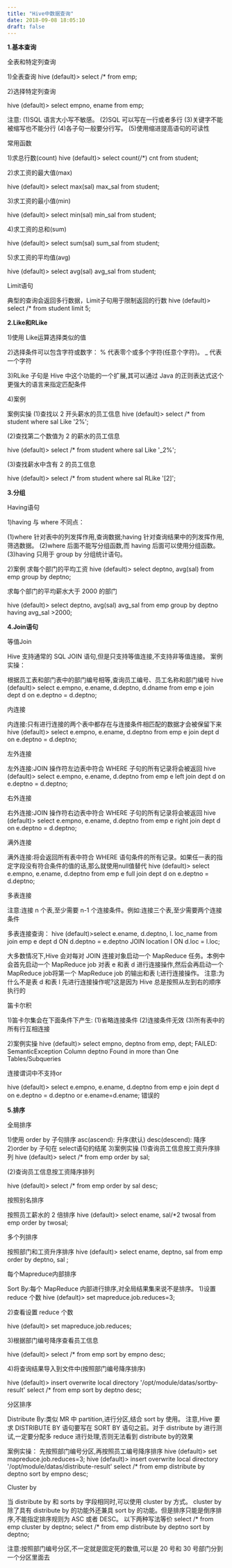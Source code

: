 ```yaml
---
title: "Hive中数据查询"
date: 2018-09-08 18:05:10
draft: false
---
```

**1.基本查询**

全表和特定列查询

1)全表查询
hive (default)> select /* from emp;

2)选择特定列查询

hive (default)> select empno, ename from emp;

注意:
(1)SQL 语言大小写不敏感。
(2)SQL 可以写在一行或者多行
(3)关键字不能被缩写也不能分行
(4)各子句一般要分行写。
(5)使用缩进提高语句的可读性

常用函数

1)求总行数(count)
hive (default)> select count(/*) cnt from student;

2)求工资的最大值(max)

hive (default)> select max(sal) max_sal from student;

3)求工资的最小值(min)

hive (default)> select min(sal) min_sal from student;

4)求工资的总和(sum)

hive (default)> select sum(sal) sum_sal from student;

5)求工资的平均值(avg)

hive (default)> select avg(sal) avg_sal from student;

Limit语句

典型的查询会返回多行数据，Limit子句用于限制返回的行数
hive (default)> select /* from student limit 5;

**2.Like和RLike**

1)使用 Like运算选择类似的值

2)选择条件可以包含字符或数字：
% 代表零个或多个字符(任意个字符)。
_ 代表一个字符

3)RLike 子句是 Hive 中这个功能的一个扩展,其可以通过 Java 的正则表达式这个更强大的语言来指定匹配条件

4)案例

案例实操
(1)查找以 2 开头薪水的员工信息
hive (default)> select /* from student where sal Like '2%';

(2)查找第二个数值为 2 的薪水的员工信息

hive (default)> select /* from student where sal Like '_2%';

(3)查找薪水中含有 2 的员工信息

hive (default)> select /* from student where sal RLike '[2]';

**3.分组**

Having语句

1)having 与 where 不同点：

(1)where 针对表中的列发挥作用,查询数据;having 针对查询结果中的列发挥作用,筛选数据。
(2)where 后面不能写分组函数,而 having 后面可以使用分组函数。
(3)having 只用于 group by 分组统计语句。

2)案例
求每个部门的平均工资
hive (default)> select deptno, avg(sal) from emp group by deptno;

求每个部门的平均薪水大于 2000 的部门

hive (default)> select deptno, avg(sal) avg_sal from emp group by deptno having avg_sal >2000;

**4.Join语句**

等值Join

Hive 支持通常的 SQL JOIN 语句,但是只支持等值连接,不支持非等值连接。
案例实操：

根据员工表和部门表中的部门编号相等,查询员工编号、员工名称和部门编号
hive (default)> select e.empno, e.ename, d.deptno, d.dname from emp e join dept d on e.deptno = d.deptno;

内连接

内连接:只有进行连接的两个表中都存在与连接条件相匹配的数据才会被保留下来
hive (default)> select e.empno, e.ename, d.deptno from emp e join dept d on e.deptno = d.deptno;

左外连接

左外连接:JOIN 操作符左边表中符合 WHERE 子句的所有记录将会被返回
hive (default)> select e.empno, e.ename, d.deptno from emp e left join dept d on e.deptno = d.deptno;

右外连接

右外连接:JOIN 操作符右边表中符合 WHERE 子句的所有记录将会被返回
hive (default)> select e.empno, e.ename, d.deptno from emp e right join dept d on e.deptno = d.deptno;

满外连接

满外连接:将会返回所有表中符合 WHERE 语句条件的所有记录。如果任一表的指定字段没有符合条件的值的话,那么就使用null值替代
hive (default)> select e.empno, e.ename, d.deptno from emp e full join dept d on e.deptno = d.deptno;

多表连接

注意:连接 n 个表,至少需要 n-1 个连接条件。例如:连接三个表,至少需要两个连接条件

多表连接查询：
hive (default)>select e.ename, d.deptno, l. loc_name from join emp e dept d ON d.deptno = e.deptno JOIN location l ON d.loc = l.loc;

大多数情况下,Hive 会对每对 JOIN 连接对象启动一个 MapReduce 任务。本例中会首先启动一个 MapReduce job 对表 e 和表 d 进行连接操作,然后会再启动一个 MapReduce job将第一个 MapReduce job 的输出和表 l;进行连接操作。
注意:为什么不是表 d 和表 l 先进行连接操作呢?这是因为 Hive 总是按照从左到右的顺序执行的

笛卡尔积

1)笛卡尔集会在下面条件下产生:
(1)省略连接条件
(2)连接条件无效
(3)所有表中的所有行互相连接

2)案例实操
hive (default)> select empno, deptno from emp, dept; FAILED: SemanticException Column deptno Found in more than One Tables/Subqueries

连接谓词中不支持or

hive (default)> select e.empno, e.ename, d.deptno from emp e join dept d on e.deptno = d.deptno or e.ename=d.ename; 错误的

**5.排序**

全局排序

1)使用 order by 子句排序
asc(ascend): 升序(默认)
desc(descend): 降序
2)order by 子句在 select语句的结尾
3)案例实操
(1)查询员工信息按工资升序排列
hive (default)> select /* from emp order by sal;

(2)查询员工信息按工资降序排列

hive (default)> select /* from emp order by sal desc;

按照别名排序

按照员工薪水的 2 倍排序
hive (default)> select ename, sal/*2 twosal from emp order by twosal;

多个列排序

按照部门和工资升序排序
hive (default)> select ename, deptno, sal from emp order by deptno, sal ;

每个Mapreduce内部排序

Sort By:每个 MapReduce 内部进行排序,对全局结果集来说不是排序。
1)设置 reduce 个数
hive (default)> set mapreduce.job.reduces=3;

2)查看设置 reduce 个数

hive (default)> set mapreduce.job.reduces;

3)根据部门编号降序查看员工信息

hive (default)> select /* from emp sort by empno desc;

4)将查询结果导入到文件中(按照部门编号降序排序)

hive (default)> insert overwrite local directory '/opt/module/datas/sortby-result' select /* from emp sort by deptno desc;

分区排序

Distribute By:类似 MR 中 partition,进行分区,结合 sort by 使用。
注意,Hive 要求 DISTRIBUTE BY 语句要写在 SORT BY 语句之前。对于 distribute by 进行测试,一定要分配多 reduce 进行处理,否则无法看到 distribute by的效果

案例实操：
先按照部门编号分区,再按照员工编号降序排序
hive (default)> set mapreduce.job.reduces=3; hive (default)> insert overwrite local directory '/opt/module/datas/distribute-result' select /* from emp distribute by deptno sort by empno desc;

Cluster by

当 distribute by 和 sorts by 字段相同时,可以使用 cluster by 方式。
cluster by 除了具有 distribute by 的功能外还兼具 sort by 的功能。但是排序只能是倒序排
序,不能指定排序规则为 ASC 或者 DESC。
以下两种写法等价
select /* from emp cluster by deptno; select /* from emp distribute by deptno sort by deptno;

注意:按照部门编号分区,不一定就是固定死的数值,可以是 20 号和 30 号部门分到一个分区里面去